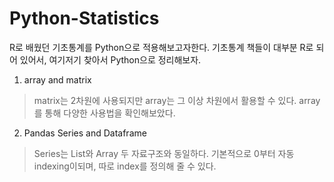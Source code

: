 # Python-Statistics
R로 배웠던 기초통계를 Python으로 적용해보고자한다.
기초통계 책들이 대부분 R로 되어 있어서, 여기저기 찾아서 Python으로 정리해보자.
1. array and matrix
 > matrix는 2차원에 사용되지만 array는 그 이상 차원에서 활용할 수 있다.
   array를 통해 다양한 사용법을 확인해보았다.
2. Pandas Series and Dataframe
 > Series는 List와 Array 두 자료구조와 동일하다. 기본적으로 0부터 자동 indexing이되며, 따로 index를 정의해 줄 수 있다.